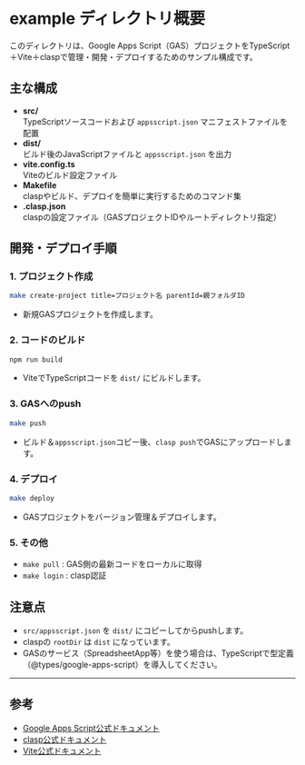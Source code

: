 # example ディレクトリ概要

このディレクトリは、Google Apps Script（GAS）プロジェクトをTypeScript＋Vite＋claspで管理・開発・デプロイするためのサンプル構成です。

## 主な構成

- **src/**  
  TypeScriptソースコードおよび `appsscript.json` マニフェストファイルを配置
- **dist/**  
  ビルド後のJavaScriptファイルと `appsscript.json` を出力
- **vite.config.ts**  
  Viteのビルド設定ファイル
- **Makefile**  
  claspやビルド、デプロイを簡単に実行するためのコマンド集
- **.clasp.json**  
  claspの設定ファイル（GASプロジェクトIDやルートディレクトリ指定）

## 開発・デプロイ手順

### 1. プロジェクト作成

```sh
make create-project title=プロジェクト名 parentId=親フォルダID
```
- 新規GASプロジェクトを作成します。

### 2. コードのビルド

```sh
npm run build
```
- ViteでTypeScriptコードを `dist/` にビルドします。

### 3. GASへのpush

```sh
make push
```
- ビルド＆`appsscript.json`コピー後、`clasp push`でGASにアップロードします。

### 4. デプロイ

```sh
make deploy
```
- GASプロジェクトをバージョン管理＆デプロイします。

### 5. その他

- `make pull` : GAS側の最新コードをローカルに取得
- `make login` : clasp認証

## 注意点

- `src/appsscript.json` を `dist/` にコピーしてからpushします。
- claspの `rootDir` は `dist` になっています。
- GASのサービス（SpreadsheetApp等）を使う場合は、TypeScriptで型定義（@types/google-apps-script）を導入してください。

---

## 参考

- [Google Apps Script公式ドキュメント](https://developers.google.com/apps-script)
- [clasp公式ドキュメント](https://github.com/google/clasp)
- [Vite公式ドキュメント](https://vitejs.dev/)
